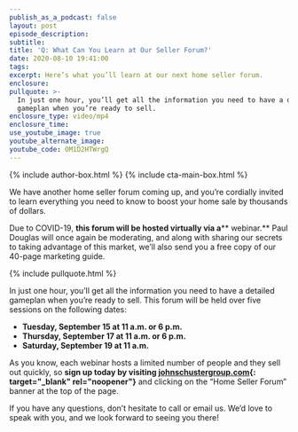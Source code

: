 ```yaml
---
publish_as_a_podcast: false
layout: post
episode_description:
subtitle:
title: 'Q: What Can You Learn at Our Seller Forum?'
date: 2020-08-10 19:41:00
tags:
excerpt: Here’s what you’ll learn at our next home seller forum.
enclosure:
pullquote: >-
  In just one hour, you’ll get all the information you need to have a detailed
  gameplan when you’re ready to sell.
enclosure_type: video/mp4
enclosure_time:
use_youtube_image: true
youtube_alternate_image:
youtube_code: OM1D2HTWrgQ
---
```


{% include author-box.html %}
{% include cta-main-box.html %}

We have another home seller forum coming up, and you’re cordially invited to learn everything you need to know to boost your home sale by thousands of dollars.&nbsp;

Due to COVID-19,&nbsp;**this forum will be hosted virtually via a****&nbsp;webinar.**&nbsp;Paul Douglas will once again be moderating, and along with sharing our secrets to taking advantage of this market, we’ll also send you a free copy of our 40-page marketing guide.

{% include pullquote.html %}

In just one hour, you’ll get all the information you need to have a detailed gameplan when you’re ready to sell. This forum will be held over five sessions on the following dates:

* **Tuesday, September 15 at 11 a.m. or 6 p.m.**
* **Thursday, September 17 at 11 a.m. or 6 p.m.**
* **Saturday, September 19 at 11 a.m.**

As you know, each webinar hosts a limited number of people and they sell out quickly, so **sign up today by visiting&nbsp;[johnschustergroup.com](https://johnschustergroup.com/){: target="_blank" rel="noopener"}** and clicking on the “Home Seller Forum” banner at the top of the page.&nbsp;

If you have any questions, don’t hesitate to call or email us. We’d love to speak with you, and we look forward to seeing you there\!&nbsp;